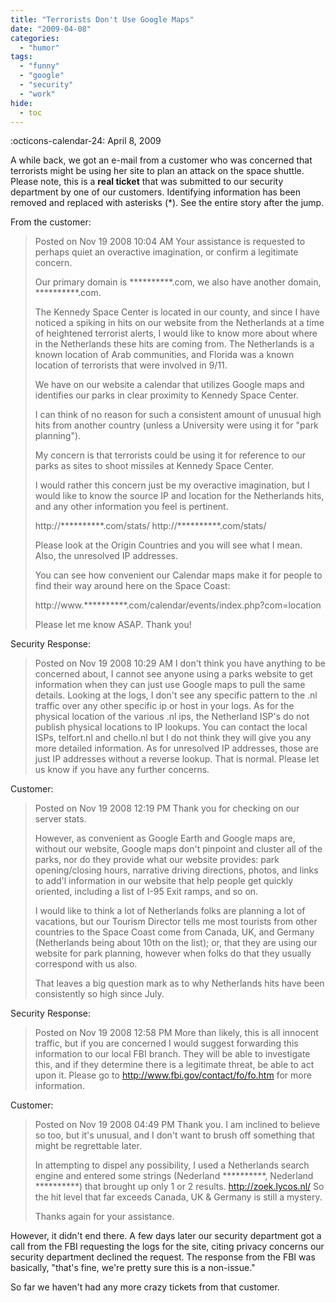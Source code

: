 ```yaml
---
title: "Terrorists Don't Use Google Maps"
date: "2009-04-08"
categories: 
  - "humor"
tags: 
  - "funny"
  - "google"
  - "security"
  - "work"
hide:
  - toc
---
```


:octicons-calendar-24: April 8, 2009

A while back, we got an e-mail from a customer who was concerned that terrorists might be using her site to plan an attack on the space shuttle. Please note, this is a **real ticket** that was submitted to our security department by one of our customers. Identifying information has been removed and replaced with asterisks (\*). See the entire story after the jump.

From the customer:

> Posted on Nov 19 2008 10:04 AM Your assistance is requested to perhaps quiet an overactive imagination, or confirm a legitimate concern.
>
> Our primary domain is \*\*\*\*\*\*\*\*\*\*.com, we also have another domain, \*\*\*\*\*\*\*\*\*\*.com.
>
> The Kennedy Space Center is located in our county, and since I have noticed a spiking in hits on our website from the Netherlands at a time of heightened terrorist alerts, I would like to know more about where in the Netherlands these hits are coming from. The Netherlands is a known location of Arab communities, and Florida was a known location of terrorists that were involved in 9/11.
>
> We have on our website a calendar that utilizes Google maps and identifies our parks in clear proximity to Kennedy Space Center.
>
> I can think of no reason for such a consistent amount of unusual high hits from another country (unless a University were using it for "park planning").
>
> My concern is that terrorists could be using it for reference to our parks as sites to shoot missiles at Kennedy Space Center.
>
> I would rather this concern just be my overactive imagination, but I would like to know the source IP and location for the Netherlands hits, and any other information you feel is pertinent.
>
> http://\*\*\*\*\*\*\*\*\*\*.com/stats/ http://\*\*\*\*\*\*\*\*\*\*.com/stats/
>
> Please look at the Origin Countries and you will see what I mean. Also, the unresolved IP addresses.
>
> You can see how convenient our Calendar maps make it for people to find their way around here on the Space Coast:
>
> http://www.\*\*\*\*\*\*\*\*\*\*.com/calendar/events/index.php?com=location
>
> Please let me know ASAP. Thank you!

Security Response:

> Posted on Nov 19 2008 10:29 AM I don't think you have anything to be concerned about, I cannot see anyone using a parks website to get information when they can just use Google maps to pull the same details. Looking at the logs, I don't see any specific pattern to the .nl traffic over any other specific ip or host in your logs. As for the physical location of the various .nl ips, the Netherland ISP's do not publish physical locations to IP lookups. You can contact the local ISPs, telfort.nl and chello.nl but I do not think they will give you any more detailed information. As for unresolved IP addresses, those are just IP addresses without a reverse lookup. That is normal. Please let us know if you have any further concerns.

Customer:

> Posted on Nov 19 2008 12:19 PM Thank you for checking on our server stats.
>
> However, as convenient as Google Earth and Google maps are, without our website, Google maps don't pinpoint and cluster all of the parks, nor do they provide what our website provides: park opening/closing hours, narrative driving directions, photos, and links to add'l information in our website that help people get quickly oriented, including a list of I-95 Exit ramps, and so on.
>
> I would like to think a lot of Netherlands folks are planning a lot of vacations, but our Tourism Director tells me most tourists from other countries to the Space Coast come from Canada, UK, and Germany (Netherlands being about 10th on the list); or, that they are using our website for park planning, however when folks do that they usually correspond with us also.
>
> That leaves a big question mark as to why Netherlands hits have been consistently so high since July.

Security Response:

> Posted on Nov 19 2008 12:58 PM More than likely, this is all innocent traffic, but if you are concerned I would suggest forwarding this information to our local FBI branch. They will be able to investigate this, and if they determine there is a legitimate threat, be able to act upon it. Please go to <http://www.fbi.gov/contact/fo/fo.htm> for more information.

Customer:

> Posted on Nov 19 2008 04:49 PM Thank you. I am inclined to believe so too, but it's unusual, and I don't want to brush off something that might be regrettable later.
>
> In attempting to dispel any possibility, I used a Netherlands search engine and entered some strings (Nederland \*\*\*\*\*\*\*\*\*\*, Nederland \*\*\*\*\*\*\*\*\*\*) that brought up only 1 or 2 results. http://zoek.lycos.nl/ So the hit level that far exceeds Canada, UK & Germany is still a mystery.
>
> Thanks again for your assistance.

However, it didn't end there. A few days later our security department got a call from the FBI requesting the logs for the site, citing privacy concerns our security department declined the request. The response from the FBI was basically, "that's fine, we're pretty sure this is a non-issue."

So far we haven't had any more crazy tickets from that customer.
